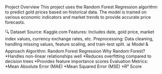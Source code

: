 Project Overview
This project uses the Random Forest Regression algorithm to predict gold prices based on historical data. The model is trained on various economic indicators and market trends to provide accurate price forecasts.

🔍 Dataset
Source: Kaggle.com
Features: Includes date, gold price, market index values, currency exchange rates, etc.
Preprocessing: Data cleaning, handling missing values, feature scaling, and train-test split.
📊 Model & Approach
Algorithm: Random Forest Regression
Why Random Forest?
*Handles non-linear relationships well
*Reduces overfitting compared to decision trees
*Provides feature importance scores
Evaluation Metrics:
*Mean Absolute Error (MAE)
*Mean Squared Error (MSE)
*R² Score
